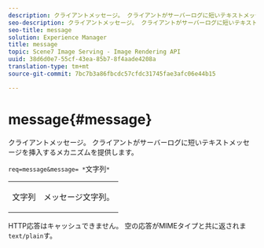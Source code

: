 ```yaml
---
description: クライアントメッセージ。 クライアントがサーバーログに短いテキストメッセージを挿入するメカニズムを提供します。
seo-description: クライアントメッセージ。 クライアントがサーバーログに短いテキストメッセージを挿入するメカニズムを提供します。
seo-title: message
solution: Experience Manager
title: message
topic: Scene7 Image Serving - Image Rendering API
uuid: 38d6d0e7-55cf-43ea-85b7-8f4aade4208a
translation-type: tm+mt
source-git-commit: 7bc7b3a86fbcdc57cfdc31745fae3afc06e44b15

---
```



# message{#message}

クライアントメッセージ。 クライアントがサーバーログに短いテキストメッセージを挿入するメカニズムを提供します。

`req=message&message= *`文字列`*`

<table id="simpletable_9AF29AA336C4447BBC2FD4A7D43ED91B"> 
 <tr class="strow"> 
  <td class="stentry"> <p><span class="varname"> 文字列</span> </p> </td> 
  <td class="stentry"> <p>メッセージ文字列。 </p></td> 
 </tr> 
</table>

HTTP応答はキャッシュできません。 空の応答がMIMEタイプと共に返されま `text/plain`す。

